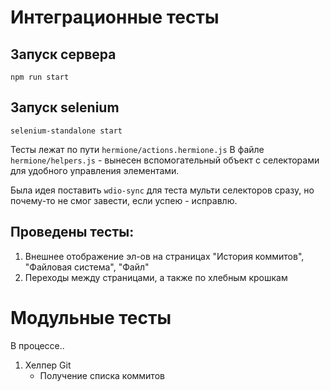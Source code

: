 # Интеграционные тесты

## Запуск сервера
```
npm run start
```

## Запуск selenium 
```
selenium-standalone start
```

Тесты лежат по пути ```hermione/actions.hermione.js```
В файле ```hermione/helpers.js``` - вынесен вспомогательный объект с селекторами для удобного управления элементами.

Была идея поставить ```wdio-sync``` для теста мульти селекторов сразу, но почему-то не смог завести, если успею - исправлю.

## Проведены тесты:
1. Внешнее отображение эл-ов на страницах "История коммитов", "Файловая система", "Файл"
2. Переходы между страницами, а также по хлебным крошкам

# Модульные тесты

В процессе..

1. Хелпер Git
    - Получение списка коммитов
